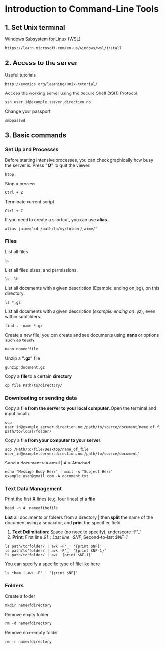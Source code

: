# Introduction to Command-Line Tools

## 1. Set Unix terminal
Windows Subsystem for Linux (WSL)
```
https://learn.microsoft.com/en-us/windows/wsl/install 
```
## 2. Access to the server
Useful tutorials 
```
http://evomics.org/learning/unix-tutorial/ 
```
Access the working server using the Secure Shell (SSH) Protocol. 
```
ssh user_id@example.server.direction.no
```
Change your passport 
```
smbpasswd 
```
## 3. Basic commands 

### Set Up and Processes 
Before starting intensive processes, you can check graphically how busy the server is. Press **"Q"** to quit the viewer. 
```
htop
```
Stop a process
```
Ctrl + Z
```
Terminate current script 
```
Ctrl + C
```

If you need to create a shortcut, you can use **alias**. 
```
alias jaime='cd /path/to/my/folder/jaime/'
```

### Files
List all files
```
ls
```
List all files, sizes, and permissions.
```
ls -lh
```
List all documents with a given description (Example: ending on jpg), on this directory.
```
ls *.gz
```
List all documents with a given description (_example: ending on .gz_), even within subfolders.
```
find . -name *.gz
```
Create a new file; you can create and see documents using **nano** or options such as **touch**
```
nano nameoffile
```

Unzip a **".gz"** file 
```
gunzip document.gz
```
Copy a **file** to a certain **directory**
```
cp file Path/to/directory/
```
### Downloading or sending data
Copy a file **from the server to your local computer**. Open the terminal and input locally: 
```
scp user_id@example.server.direction.no:/path/to/source/document/name_of_file path/to/local/folder/
```
Copy a file **from your computer to your server**.
```
scp /Path/to/file/Desktop/name_of_file user_id@example.server.direction.no:/path/to/source/document/
```
Send a document via email | A = Attached 
```
echo "Message Body Here" | mail -s "Subject Here" example_user@gmail.com -A document.txt
```

### Text Data Management 
Print the first **X** lines (e.g. four lines) of a **file**
```
head -n 4  nameofthefile
```

**List** all documents or folders from a directory | then **split** the name of the document using a separator, and **print** the specified field 
1. **Text Delimitation**: Space (no need to specify), underscore -F'_' 
2. **Print**: First line _$1_; Last line _$NF_; Second-to-last _$NF-1_
```
ls path/to/folder/ | awk -F'_' '{print $NF}' 
ls path/to/folder/ | awk -F'_' '{print $NF-1}' 
ls path/to/folder/ | awk '{print $NF-1}' 
```
You can specify a specific type of file like here
```
ls *bam | awk -F'_' '{print $NF}'
```



### Folders
Create a folder
```
mkdir nameofdirectory 
```
Remove empty folder
```
rm -d nameofdirectory  
```
Remove non-empty folder
```
rm -r nameofdirectory 
```




